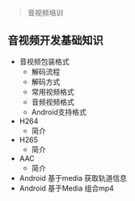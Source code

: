 > 音视频培训
## 音视频开发基础知识
* 音视频包装格式
    * 解码流程
    * 解码方式
    * 常用视频格式
    * 音频视频格式
    * Android支持格式
* H264 
    * 简介
* H265
    * 简介
* AAC 
    * 简介 
* Android 基于media 获取轨道信息 
* Android 基于Media 组合mp4
## 